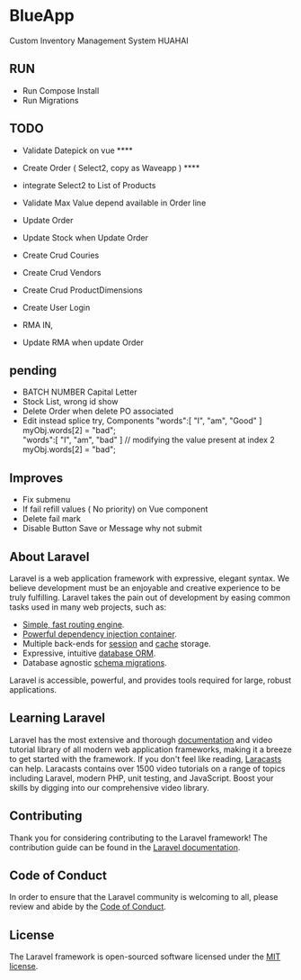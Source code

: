 # BlueApp
Custom Inventory Management System HUAHAI

## RUN
- Run Compose Install
- Run Migrations 


## TODO
- Validate Datepick on vue ****
- Create Order ( Select2, copy as Waveapp ) ****
- integrate Select2 to List of Products 
- Validate Max Value depend available in Order line
- Update Order  
- Update Stock when Update Order

- Create Crud Couries
- Create Crud Vendors
- Create Crud ProductDimensions
- Create User Login
- RMA IN, 
- Update RMA when update Order


## pending 
- BATCH NUMBER Capital Letter
- Stock List, wrong id show
- Delete Order when delete PO associated
- Edit instead splice try, Components 
 "words":[ "I", "am", "Good" ] 
  myObj.words[2] = "bad";  
 "words":[ "I", "am", "bad" ] 
 // modifying the value present at index 2 
  myObj.words[2] = "bad";  

## Improves 
- Fix submenu
- If fail refill values ( No priority) on Vue component
- Delete fail mark
- Disable Button Save or Message why not submit 



## About Laravel
Laravel is a web application framework with expressive, elegant syntax. We believe development must be an enjoyable and creative experience to be truly fulfilling. Laravel takes the pain out of development by easing common tasks used in many web projects, such as:

- [Simple, fast routing engine](https://laravel.com/docs/routing).
- [Powerful dependency injection container](https://laravel.com/docs/container).
- Multiple back-ends for [session](https://laravel.com/docs/session) and [cache](https://laravel.com/docs/cache) storage.
- Expressive, intuitive [database ORM](https://laravel.com/docs/eloquent).
- Database agnostic [schema migrations](https://laravel.com/docs/migrations).

Laravel is accessible, powerful, and provides tools required for large, robust applications.

## Learning Laravel

Laravel has the most extensive and thorough [documentation](https://laravel.com/docs) and video tutorial library of all modern web application frameworks, making it a breeze to get started with the framework.
If you don't feel like reading, [Laracasts](https://laracasts.com) can help. Laracasts contains over 1500 video tutorials on a range of topics including Laravel, modern PHP, unit testing, and JavaScript. Boost your skills by digging into our comprehensive video library.



## Contributing

Thank you for considering contributing to the Laravel framework! The contribution guide can be found in the [Laravel documentation](https://laravel.com/docs/contributions).

## Code of Conduct

In order to ensure that the Laravel community is welcoming to all, please review and abide by the [Code of Conduct](https://laravel.com/docs/contributions#code-of-conduct).


## License

The Laravel framework is open-sourced software licensed under the [MIT license](https://opensource.org/licenses/MIT).

